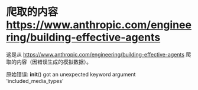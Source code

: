 # 爬取的内容 https://www.anthropic.com/engineering/building-effective-agents

这是从 https://www.anthropic.com/engineering/building-effective-agents 爬取的内容（因错误生成的模拟数据）。

原始错误: __init__() got an unexpected keyword argument 'included_media_types'